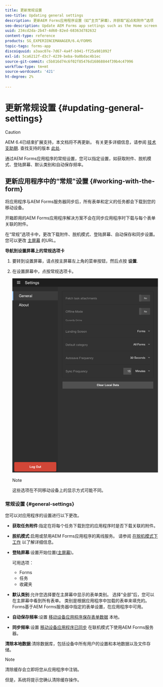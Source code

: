 ```yaml
---
title: 更新常规设置
seo-title: Updating general settings
description: 更新AEM Forms应用程序设置（如“主页”屏幕），并获取“起点和附件”选项
seo-description: Update AEM Forms app settings such as the Home screen and fetch Startpoints and attachments options
uuid: 234cd2da-2b47-4d60-82ed-68363d782632
content-type: reference
products: SG_EXPERIENCEMANAGER/6.4/FORMS
topic-tags: forms-app
discoiquuid: a3aac07e-7d67-4a4f-b941-ff25a981092f
exl-id: 5ca6212f-d3c7-4239-beba-9a0bdac4b1ec
source-git-commit: c5b816d74c6f02f85476d16868844f39b4c47996
workflow-type: tm+mt
source-wordcount: '421'
ht-degree: 2%

---
```


# 更新常规设置 {#updating-general-settings}

>[!CAUTION]
>
>AEM 6.4已结束扩展支持，本文档将不再更新。 有关更多详细信息，请参阅 [技术支助期](https://helpx.adobe.com/cn/support/programs/eol-matrix.html). 查找支持的版本 [此处](https://experienceleague.adobe.com/docs/).

通过AEM Forms应用程序的常规设置，您可以指定设置，如获取附件、脱机模式、登陆屏幕、默认类别和自动保存频率。

## 更新应用程序中的“常规”设置 {#working-with-the-form}

将应用程序与AEM Forms服务器同步后，所有表单和定义的任务都会下载到您的移动设备。

开箱即用的AEM Forms应用程序解决方案不会在同步应用程序时下载与每个表单关联的附件。

在“常规”选项卡中，更改下载附件、脱机模式、登陆屏幕、自动保存和同步设置。 您可以更改 [主屏幕](/help/forms/using/home-screen.md) 的URL。

**导航到设置屏幕上的常规选项卡**

1. 要转到设置屏幕，请点按主屏幕左上角的菜单按钮，然后点按 **设置**.
1. 在设置屏幕中，点按常规选项卡。

   ![AEM Forms应用程序中的常规设置](assets/gen-settings-2.png)

   >[!NOTE]
   >
   >这些选项在不同移动设备上的显示方式可能不同。

### 常规设置 {#general-settings}

您可以对应用程序的设置进行以下更改。

* **获取任务附件**:指定在将每个任务下载到您的应用程序时是否下载关联的附件。

* **脱机模式**:启用或禁用AEM Forms应用程序的离线服务。 请参阅 [在脱机模式下工作](/help/forms/using/work-offline-mode.md) 以了解详细信息。

* **登陆屏幕**:设置开始位置([主屏幕](/help/forms/using/home-screen.md))。

   可用选项：

   * Forms
   * 任务
   * 收藏夹

* **默认类别**:允许您选择要在主屏幕中显示的表单类别。 选择“全部”后，您可以在主屏幕中看到所有表单。 类别是根据应用程序中加载的表单来填充的。 Forms基于AEM Forms服务器中指定的表单设置，在应用程序中可用。

* **自动保存频率**:设置 [移动设备应用程序保存表单数据](/help/forms/using/autosave-data-app.md) 本地。

* **同步频率**:设置 [移动设备应用程序已同步](/help/forms/using/sync-app.md) 在联机模式下使用AEM Forms服务器。

**清除本地数据**:清除数据库，包括设备中所有用户的设置和本地数据以及文件存储。

>[!NOTE]
>
>清除缓存会立即将您从应用程序中注销。
>
>但是，系统将提示您确认清除缓存操作。
